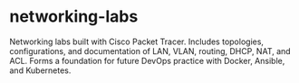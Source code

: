 # networking-labs
Networking labs built with Cisco Packet Tracer. Includes topologies, configurations, and documentation of LAN, VLAN, routing, DHCP, NAT, and ACL. Forms a foundation for future DevOps practice with Docker, Ansible, and Kubernetes.
